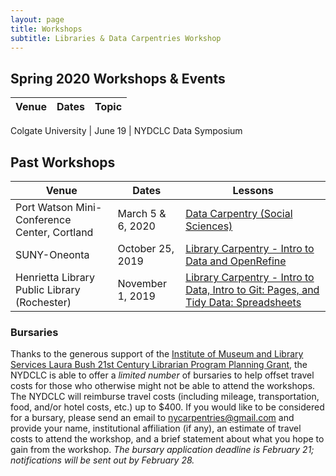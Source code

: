 ```yaml
---
layout: page
title: Workshops
subtitle: Libraries & Data Carpentries Workshop
---
```


## Spring 2020 Workshops & Events

Venue | Dates | Topic
---|---|---

Colgate University | June 19 | NYDCLC Data Symposium

## Past Workshops

Venue | Dates | Lessons
---|---|---
Port Watson Mini-Conference Center, Cortland | March 5 & 6, 2020 | [Data Carpentry (Social Sciences)](https://nydclc.github.io/2020-03-05-Cortland/)
SUNY-Oneonta | October 25, 2019 | [Library Carpentry - Intro to Data and OpenRefine](https://nydclc.github.io/2019-10-25-oneonta/)
Henrietta Library Public Library (Rochester) | November 1, 2019 | [Library Carpentry - Intro to Data, Intro to Git: Pages, and Tidy Data: Spreadsheets](https://nydclc.github.io/2019-11-01-rochester/)



### Bursaries

Thanks to the generous support of the [Institute of Museum and Library Services Laura Bush 21st Century Librarian Program Planning Grant](https://www.imls.gov/grants/awarded/re-11-19-0047-19), the NYDCLC is able to offer a *limited number* of bursaries to help offset travel costs for those who otherwise might not be able to attend the workshops. The NYDCLC will reimburse travel costs (including mileage, transportation, food, and/or hotel costs, etc.) up to $400. If you would like to be considered for a bursary, please send an email to nycarpentries@gmail.com and provide your name, institutional affiliation (if any), an estimate of travel costs to attend the workshop, and a brief statement about what you hope to gain from the workshop. *The bursary application deadline is February 21; notifications will be sent out by February 28.*
